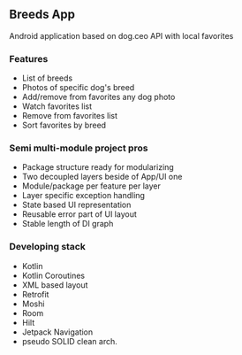 ## Breeds App
Android application based on dog.ceo API with local favorites

### Features
- List of breeds
- Photos of specific dog's breed
- Add/remove from favorites any dog photo
- Watch favorites list
- Remove from favorites list
- Sort favorites by breed

### Semi multi-module project pros
- Package structure ready for modularizing
- Two decoupled layers beside of App/UI one
- Module/package per feature per layer
- Layer specific exception handling
- State based UI representation
- Reusable error part of UI layout
- Stable length of DI graph

### Developing stack
- Kotlin
- Kotlin Coroutines
- XML based layout
- Retrofit
- Moshi
- Room
- Hilt
- Jetpack Navigation
- pseudo SOLID clean arch.